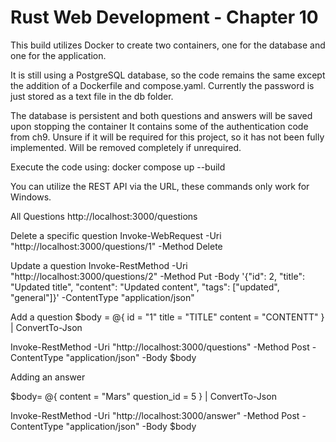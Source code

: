# Rust Web Development - Chapter 10
This build utilizes Docker to create two containers, one for the database and one for the application.

It is still using a PostgreSQL database, so the code remains the same 
except the addition of a Dockerfile and compose.yaml. Currently the 
password is just stored as a text file in the db folder.

The database is persistent and both questions and answers will be saved upon stopping the container
It contains some of the authentication code from ch9. Unsure if it will be required for this project,
so it has not been fully implemented. Will be removed completely if unrequired.


Execute the code using:
docker compose up --build


You can utilize the REST API via the URL, these commands only work for Windows.

All Questions 
http://localhost:3000/questions


Delete a specific question
Invoke-WebRequest -Uri "http://localhost:3000/questions/1" -Method Delete

Update a question
Invoke-RestMethod -Uri "http://localhost:3000/questions/2" -Method Put -Body '{"id": 2, "title": "Updated title", "content": "Updated content", "tags": ["updated", "general"]}' -ContentType "application/json"


Add a question
$body = @{
    id = "1"
    title = "TITLE"
    content = "CONTENTT"
} | ConvertTo-Json

Invoke-RestMethod -Uri "http://localhost:3000/questions" -Method Post -ContentType "application/json" -Body $body


Adding an answer

$body= @{
    content = "Mars"
     question_id = 5
 } | ConvertTo-Json

 Invoke-RestMethod -Uri "http://localhost:3000/answer" -Method Post -ContentType "application/json" -Body $body



